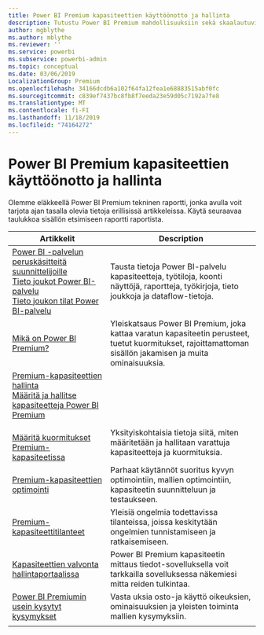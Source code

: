 ```yaml
---
title: Power BI Premium kapasiteettien käyttöönotto ja hallinta
description: Tutustu Power BI Premium mahdollisuuksiin sekä skaalautuvien ratkaisujen suunnitteluun, käyttöönottoon, valvontaan ja vian määritykseen.
author: mgblythe
ms.author: mblythe
ms.reviewer: ''
ms.service: powerbi
ms.subservice: powerbi-admin
ms.topic: conceptual
ms.date: 03/06/2019
LocalizationGroup: Premium
ms.openlocfilehash: 34166dcdb6a102f64fa12fea1e68883515abf0fc
ms.sourcegitcommit: c839ef7437bc8fb8f7eeda23e59d05c7192a7fe8
ms.translationtype: MT
ms.contentlocale: fi-FI
ms.lasthandoff: 11/18/2019
ms.locfileid: "74164272"
---
```

# <a name="deploying-and-managing-power-bi-premium-capacities"></a>Power BI Premium kapasiteettien käyttöönotto ja hallinta

Olemme eläkkeellä Power BI Premium tekninen raportti, jonka avulla voit tarjota ajan tasalla olevia tietoja erillisissä artikkeleissa. Käytä seuraavaa taulukkoa sisällön etsimiseen raportti raportista. 

| Artikkelit | Description |
|-----|----|
| [Power BI -palvelun peruskäsitteitä suunnittelijoille](service-basic-concepts.md)</br>[Tieto joukot Power BI-palvelu](service-datasets-understand.md)</br>[Tieto joukon tilat Power BI-palvelu](service-dataset-modes-understand.md) | Tausta tietoja Power BI-palvelu kapasiteetteja, työtiloja, koonti näyttöjä, raportteja, työkirjoja, tieto joukkoja ja dataflow-tietoja. |
| [Mikä on Power BI Premium?](service-premium-what-is.md) | Yleiskatsaus Power BI Premium, joka kattaa varatun kapasiteetin perusteet, tuetut kuormitukset, rajoittamattoman sisällön jakamisen ja muita ominaisuuksia.  |
| [Premium-kapasiteettien hallinta](service-premium-capacity-manage.md)</br>[Määritä ja hallitse kapasiteetteja Power BI Premium](service-admin-premium-manage.md)
</br>[Määritä kuormitukset Premium-kapasiteetissa](service-admin-premium-workloads.md) | Yksityiskohtaisia tietoja siitä, miten määritetään ja hallitaan varattuja kapasiteetteja ja kuormituksia. |
| [Premium-kapasiteettien optimointi](service-premium-capacity-optimize.md) | Parhaat käytännöt suoritus kyvyn optimointiin, mallien optimointiin, kapasiteetin suunnitteluun ja testaukseen. |
| [Premium-kapasiteettitilanteet](service-premium-capacity-scenarios.md) | Yleisiä ongelmia todettavissa tilanteissa, joissa keskitytään ongelmien tunnistamiseen ja ratkaisemiseen. |
| [Kapasiteettien valvonta hallintaportaalissa](service-admin-premium-monitor-portal.md) | Power BI Premium kapasiteetin mittaus tiedot-sovelluksella voit tarkkailla sovelluksessa näkemiesi mitta reiden tulkintaa. |
| [Power BI Premiumin usein kysytyt kysymykset](service-premium-faq.md) | Vasta uksia osto-ja käyttö oikeuksien, ominaisuuksien ja yleisten toiminta mallien kysymyksiin. |
| | |

